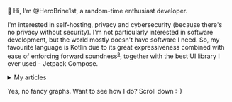 👋 Hi, I’m @HeroBrine1st, a random-time enthusiast developer.

I'm interested in self-hosting, privacy and cybersecurity (because there's no privacy without security). I'm not particularly interested in software development, but the world mostly doesn't have software I need. So, my favourite language is Kotlin due to its great expressiveness combined with ease of enforcing forward soundness<sup>[a](articles/2025-10-02-forward-soundness.md)</sup>, together with the best UI library I ever used - Jetpack Compose.

<details>
<summary>My articles</summary>

- [My advice for anyone who wants to learn software development with reasoning behind it, also being the background behind my skills](articles/2025-09-02-become-a-developer.md)
- [Forward soundness - a logic safety for bug surface](articles/2025-10-02-forward-soundness.md)
</details>

Yes, no fancy graphs. Want to see how I do? Scroll down :-)
